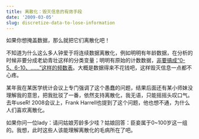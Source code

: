 ```yaml
---
title: 离散化：毁灭信息的有效手段
date: '2009-03-05'
slug: discretize-data-to-lose-information
---
```


如果你想掩盖数据，那么就把它们离散化吧！

不知道为什么这么多人钟爱于将连续数据离散化，例如明明有年龄数据，在分析的时候非要分成老幼青壮这样的分类变量；明明有原始的计数数据，[非要搞成“0-5、6-10、……”这样的频数表](https://cosx.org/cn/topic/14225)。大概是数据得来不花钱吧，这样毁灭信息一点都不心疼。

某年我在某医学统计会议上专门强调了这个愚蠢的问题，结果后面还有某小师妹没理解我的意思，把我批驳了一番，依然支持离散化，我无语，只能摇摇头叹口气。去年useR! 2008会议上，Frank Harrell也提到了这个问题，他也想不通，为什么人们喜欢离散化。

如果你问一位lady：请问姑娘芳龄多少哇？姑娘回答：臣妾属于0~100岁这一组的。我想，此时这些人该能理解离散化的毛病所在了吧。

